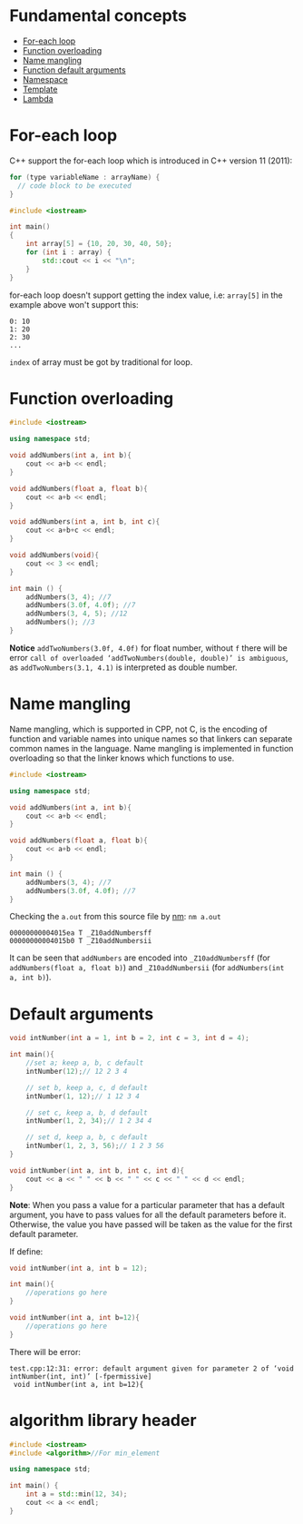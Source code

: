 # Fundamental concepts

* [For-each loop](#for-each-loop)
* [Function overloading](#function-overloading)
* [Name mangling]()
* [Function default arguments](#default-arguments)
* [Namespace](Namespace.md)
* [Template](Template.md)
* [Lambda](Lambda.md)

# For-each loop

C++ support the for-each loop which is introduced in C++ version 11 (2011):

```cpp
for (type variableName : arrayName) {
  // code block to be executed
}
```

```cpp
#include <iostream>

int main()
{
    int array[5] = {10, 20, 30, 40, 50};
    for (int i : array) {
        std::cout << i << "\n";
    }
}
```
for-each loop doesn't support getting the index value, i.e: ``array[5]`` in the example above won't support this:

```
0: 10
1: 20
2: 30
...
```
``index`` of array must be got by traditional for loop.

# Function overloading

```cpp
#include <iostream>

using namespace std;

void addNumbers(int a, int b){
    cout << a+b << endl;
}

void addNumbers(float a, float b){
    cout << a+b << endl;
}

void addNumbers(int a, int b, int c){
	cout << a+b+c << endl;
}

void addNumbers(void){
	cout << 3 << endl;
}

int main () {
    addNumbers(3, 4); //7
    addNumbers(3.0f, 4.0f); //7
	addNumbers(3, 4, 5); //12
	addNumbers(); //3
}
```

**Notice**  ``addTwoNumbers(3.0f, 4.0f)`` for float number, without ``f`` there will be error ``call of overloaded ‘addTwoNumbers(double, double)’ is ambiguous``, as ``addTwoNumbers(3.1, 4.1)`` is interpreted as double number.
# Name mangling
Name mangling, which is supported in CPP, not C, is the encoding of function and variable names into unique names so that linkers can separate common names in the language. Name mangling is implemented in function overloading so that the linker knows which functions to use.

```cpp
#include <iostream>

using namespace std;

void addNumbers(int a, int b){
    cout << a+b << endl;
}

void addNumbers(float a, float b){
    cout << a+b << endl;
}

int main () {
    addNumbers(3, 4); //7
    addNumbers(3.0f, 4.0f); //7
}
```

Checking the ``a.out`` from this source file by [nm](https://github.com/TranPhucVinh/C/blob/master/Environment/README.md#nm): ``nm a.out``

```
00000000004015ea T _Z10addNumbersff
00000000004015b0 T _Z10addNumbersii
```

It can be seen that ``addNumbers`` are encoded into ``_Z10addNumbersff`` (for ``addNumbers(float a, float b)``) and ``_Z10addNumbersii`` (for ``addNumbers(int a, int b)``).
# Default arguments

```cpp
void intNumber(int a = 1, int b = 2, int c = 3, int d = 4);

int main(){
    //set a; keep a, b, c default
    intNumber(12);// 12 2 3 4

    // set b, keep a, c, d default
    intNumber(1, 12);// 1 12 3 4

    // set c, keep a, b, d default
    intNumber(1, 2, 34);// 1 2 34 4

    // set d, keep a, b, c default
    intNumber(1, 2, 3, 56);// 1 2 3 56
}

void intNumber(int a, int b, int c, int d){
    cout << a << " " << b << " " << c << " " << d << endl;
}
```
**Note**: When you pass a value for a particular parameter that has a default argument, you have to pass values for all the default parameters before it. Otherwise, the value you have passed will be taken as the value for the first default parameter.

If define:

```cpp
void intNumber(int a, int b = 12);

int main(){
	//operations go here
}

void intNumber(int a, int b=12){
	//operations go here
}
```

There will be error:

```
test.cpp:12:31: error: default argument given for parameter 2 of ‘void intNumber(int, int)’ [-fpermissive]
 void intNumber(int a, int b=12){
```

# algorithm library header

```cpp
#include <iostream>
#include <algorithm>//For min_element

using namespace std;

int main() {
	int a = std::min(12, 34);
	cout << a << endl;
}
```
